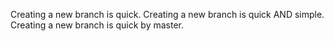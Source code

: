 Creating a new branch is quick.
Creating a new branch is quick AND simple.
Creating a new branch is quick by master.
